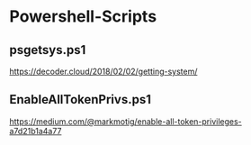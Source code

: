# Powershell-Scripts

## psgetsys.ps1
https://decoder.cloud/2018/02/02/getting-system/
## EnableAllTokenPrivs.ps1
https://medium.com/@markmotig/enable-all-token-privileges-a7d21b1a4a77
